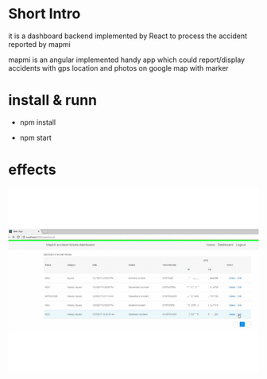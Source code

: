

# Short Intro

it is a dashboard backend implemented by React to process the accident reported by mapmi 

mapmi is an angular implemented handy app which could report/display accidents with gps location and photos
on google map with marker

 
# install & runn

- npm install


- npm start


# effects

![start](screenshot/animate.gif)

